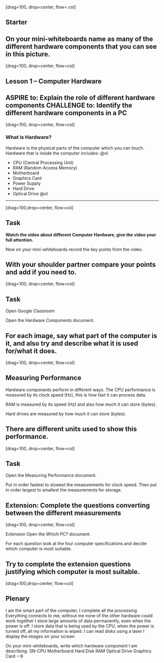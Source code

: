 [drag=100, drop=center, flow= col]
## Starter
On your mini-whiteboards name as many of the different hardware components that you can see in this picture.
---
[drag=100, drop=center, flow=col]

## Lesson 1 – Computer Hardware
**ASPIRE to:**
Explain the role of different hardware components
**CHALLENGE to:**
Identify the different hardware components in a PC
---
[drag=100, drop=center, flow=col]

### What is Hardware?
Hardware is the physical parts of the computer which you can touch. Hardware that is inside the computer includes:
@ol

- CPU (Central Processing Unit)
- RAM (Random Access Memory)
- Motherboard
- Graphics Card
- Power Supply
- Hard Drive
- Optical Drive
@ol
---

[drag=100,drop=center, flow=col]


## Task
**Watch the video about different Computer Hardware, give the video your full attention.**

Now on your mini-whiteboards record the key points from the video.

With your shoulder partner compare your points and add if you need to.
---
[drag=100, drop=center, flow=col]
## Task
Open Google Classroom 

Open the Hardware Components document.

For each image, say what part of the computer is it, and also try and describe what it is used for/what it does.
---
[drag=100, drop=center, flow=col]

## Measuring Performance
Hardware components perform in different ways. The CPU performance is measured by its clock speed (Hz), this is how fast it can process data.

RAM is measured by its speed (Hz) and also how much it can store (bytes).

Hard drives are measured by how much it can store (bytes).

There are different units used to show this performance.
---
[drag=100, drop=center, flow=col]
## Task
Open the Measuring Performance document.

Put in order fastest to slowest the measurements for clock speed. Then put in order largest to smallest the measurements for storage.

Extension: Complete the questions converting between the different measurements
---
[drag=100, drop=center, flow=col]

Extension
Open the Which PC? document.

For each question look at the four computer specifications and decide which computer is most suitable.

Try to complete the extension questions justifying which computer is most suitable.
---
[drag=100,drop=center, flow=col]

## Plenary


I am the smart part of the computer, I complete all the processing
Everything connects to me, without me none of the other hardware could work together
I store large amounts of data permanently, even when the power is off.
I store data that is being used by the CPU, when the power is turned off, all my information is wiped.
I can read disks using a laser
I display the images on your screen

On your mini-whiteboards, write which hardware component I am describing.
SN-CPU
Motherboard
Hard Disk
RAM
Optical Drive
Graphics Card
--9

